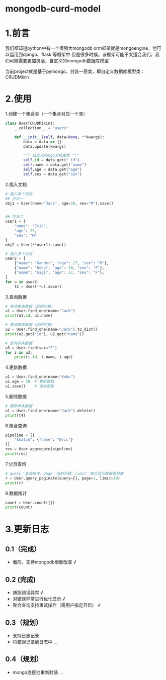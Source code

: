 # mongodb-curd-model

# 1.前言
我们都知道python中有一个很强大mongodb orm框架就是mongoengine，他可以运用到django、flask 等框架中
但是很多时候，该框架可能不太适合我们，我们可能需要更加灵活，自定义的mongodb数据库模型

当前project就是基于pymongo，封装一层类，即自定义数据库模型类：CRUDMixin


# 2.使用
1.创建一个集合类（一个集合对应一个类）
```python
class User(CRUDMixin):
    __collection__ = "users"

    def __init__(self, data=None, **kwargs):
        data = data or {}
        data.update(kwargs)

        """ 自定义mongo文档属性 """
        self.id = data.get("_id")
        self.name = data.get("name")
        self.age = data.get("age")
        self.sex = data.get("sex")
```

2.插入文档
```python
# 插入单个文档
## 方法一
obj1 = User(name="Jack", age=30, sex="M").save()


## 方法二
user1 = {
    "name": "Eric",
    "age": 25,
    "sex": "M"
}
obj2 = User(**user1).save()

# 插入多个文档
user2 = [
    {"name": "Xander", "age": 27, "sex": "M"},
    {"name": "Koko", "age": 20, "sex": "F"},
    {"name": "Gigi", "age": 17, "sex": "F"},
]
for u in user2:
    t2 = User(**u).save()
```

3.查询数据
```python
# 查询单条数据（返回对象）
u1 = User.find_one(name="Jack")
print(u1.id, u1.name)

# 查询单条数据（返回字典）
u2 = User.find_one(name="Jack").to_dict()
print(u2.get("id"), u2.get("name"))

# 查询多条数据
u3 = User.find(sex="F")
for i in u3:
    print(i.id, i.name, i.age)
```

4.更新数据
```python
u1 = User.find_one(name="Koko")
u1.age = 30  # 更新数据
u1.save()    # 保存更新
```

5.删除数据
```python
# 删除单条数据
u1 = User.find_one(name="Jack").delete()
print(t4)
```

6.聚合查询
```python
pipeline = [{
    "$match": {"name": "Eric"}
}]
res = User.aggregate(pipeline)
print(res)
```

7.分页查询
```python
# query：查询条件、page：当前页数、limit：每页显示数据条目数
r = User.query_paginate(query={}, page=1, limit=10)
print(r)
```

8.数据统计
```python
count = User.count({})
print(count)
```

# 3.更新日志
## 0.1（完成）
- 雏形，支持mongodb增删改查  √

## 0.2 (完成)
- 捕捉错误异常  √
- 对错误异常进行优化显示  √
- 聚合查询支持重试操作（需用户指定开启）  √

## 0.3（规划）
- 支持日志记录
- 将错误记录到日志中
...

## 0.4（规划）
- mongo连接池重新封装
...